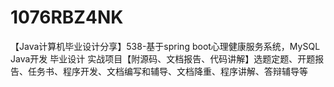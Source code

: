 # 1076RBZ4NK
【Java计算机毕业设计分享】538-基于spring boot心理健康服务系统，MySQL Java开发 毕业设计 实战项目【附源码、文档报告、代码讲解】选题定题、开题报告、任务书、程序开发、文档编写和辅导、文档降重、程序讲解、答辩辅导等
